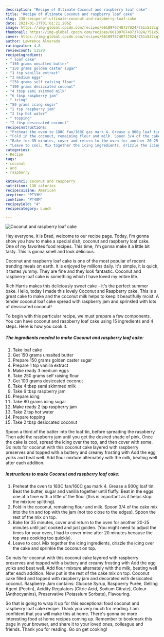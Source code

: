 ```yaml
---
description: "Recipe of Ultimate Coconut and raspberry loaf cake"
title: "Recipe of Ultimate Coconut and raspberry loaf cake"
slug: 230-recipe-of-ultimate-coconut-and-raspberry-loaf-cake
date: 2021-01-27T01:01:21.206Z
image: https://img-global.cpcdn.com/recipes/6610976740737024/751x532cq70/coconut-and-raspberry-loaf-cake-recipe-main-photo.jpg
thumbnail: https://img-global.cpcdn.com/recipes/6610976740737024/751x532cq70/coconut-and-raspberry-loaf-cake-recipe-main-photo.jpg
cover: https://img-global.cpcdn.com/recipes/6610976740737024/751x532cq70/coconut-and-raspberry-loaf-cake-recipe-main-photo.jpg
author: Lawrence Alvarado
ratingvalue: 4.8
reviewcount: 11520
recipeingredient:
- " loaf cake"
- "150 grams unsalted butter"
- "150 grams golden caster sugar"
- "1 tsp vanilla extract"
- "3 medium eggs"
- "250 grams self raising flour"
- "100 grams desiccated coconut"
- "4 tbsp semi skimmed milk"
- "6 tbsp raspberry jam"
- " icing"
- "80 grams icing sugar"
- "2 tsp raspberry jam"
- "2 tsp hot water"
- " topping"
- "2 tbsp desiccated coconut"
recipeinstructions:
- "Preheat the oven to 180C fan/160C gas mark 4. Grease a 900g loaf tin. Beat the butter, sugar and vanilla together until fluffy. Beat in the eggs one at a time with a little of the flour (this is important as it helps stop the mixture splitting)."
- "Fold in the coconut, remaining flour and milk. Spoon 3/4 of the cake mix into the tin and top with the jam (not too close to the edges). Spoon the rest of the mix on top."
- "Bake for 35 minutes, cover and return to the oven for another 20-25 minutes until just cooked and just golden. (You might need to adjust the times for your oven, I had to cover mine after 20 minutes because the top was cooking too quickly)."
- "Leave to cool. Mix together the icing ingredients, drizzle the icing over the cake and sprinkle the coconut on top."
categories:
- Recipe
tags:
- coconut
- and
- raspberry

katakunci: coconut and raspberry 
nutrition: 130 calories
recipecuisine: American
preptime: "PT33M"
cooktime: "PT48M"
recipeyield: "4"
recipecategory: Lunch

---
```



![Coconut and raspberry loaf cake](https://img-global.cpcdn.com/recipes/6610976740737024/751x532cq70/coconut-and-raspberry-loaf-cake-recipe-main-photo.jpg)

Hey everyone, it is Brad, welcome to our recipe page. Today, I'm gonna show you how to make a special dish, coconut and raspberry loaf cake. One of my favorites food recipes. This time, I'm gonna make it a little bit tasty. This is gonna smell and look delicious.

Coconut and raspberry loaf cake is one of the most popular of recent trending meals on earth. It is enjoyed by millions daily. It's simple, it is quick, it tastes yummy. They are fine and they look fantastic. Coconut and raspberry loaf cake is something which I have loved my entire life.

Rich Harris makes this deliciously sweet cake - it&#39;s the perfect summer bake. Hello, today i made this lovely Coconut and Raspberry cake. This is a great cake to make and the coconut milk helps to keep it beautifully moist. A tender coconut loaf cake spread with raspberry jam and sprinkled with lots of dessicated coconut!


To begin with this particular recipe, we must prepare a few components. You can have coconut and raspberry loaf cake using 15 ingredients and 4 steps. Here is how you cook it.

<!--inarticleads1-->

##### The ingredients needed to make Coconut and raspberry loaf cake:

1. Take  loaf cake
1. Get 150 grams unsalted butter
1. Prepare 150 grams golden caster sugar
1. Prepare 1 tsp vanilla extract
1. Make ready 3 medium eggs
1. Take 250 grams self raising flour
1. Get 100 grams desiccated coconut
1. Take 4 tbsp semi skimmed milk
1. Take 6 tbsp raspberry jam
1. Prepare  icing
1. Take 80 grams icing sugar
1. Make ready 2 tsp raspberry jam
1. Take 2 tsp hot water
1. Prepare  topping
1. Take 2 tbsp desiccated coconut


Spoon a third of the batter into the loaf tin, before spreading the raspberry Then add the raspberry jam until you get the desired shade of pink. Once the cake is cool, spread the icing over the top, and then cover with some. Go nuts for coconut with this coconut cake layered with raspberry preserves and topped with a buttery and creamy frosting with Add the egg yolks and beat well. Add flour mixture alternately with the milk, beating well after each addition. 

<!--inarticleads2-->

##### Instructions to make Coconut and raspberry loaf cake:

1. Preheat the oven to 180C fan/160C gas mark 4. Grease a 900g loaf tin. Beat the butter, sugar and vanilla together until fluffy. Beat in the eggs one at a time with a little of the flour (this is important as it helps stop the mixture splitting).
1. Fold in the coconut, remaining flour and milk. Spoon 3/4 of the cake mix into the tin and top with the jam (not too close to the edges). Spoon the rest of the mix on top.
1. Bake for 35 minutes, cover and return to the oven for another 20-25 minutes until just cooked and just golden. (You might need to adjust the times for your oven, I had to cover mine after 20 minutes because the top was cooking too quickly).
1. Leave to cool. Mix together the icing ingredients, drizzle the icing over the cake and sprinkle the coconut on top.


Go nuts for coconut with this coconut cake layered with raspberry preserves and topped with a buttery and creamy frosting with Add the egg yolks and beat well. Add flour mixture alternately with the milk, beating well after each addition. Now put in the rest of the cake mix on top. Coconut cake filled and topped with raspberry jam and decorated with desiccated coconut. Raspberry Jam contains: Glucose Syrup, Raspberry Purée, Gelling Agent (Pectin), Acidity Regulators (Citric Acid, Sodium Citrate), Colour (Anthocyanins), Preservative (Potassium Sorbate), Flavouring. 

So that is going to wrap it up for this exceptional food coconut and raspberry loaf cake recipe. Thank you very much for reading. I am confident that you will make this at home. There's gonna be more interesting food at home recipes coming up. Remember to bookmark this page in your browser, and share it to your loved ones, colleague and friends. Thank you for reading. Go on get cooking!
